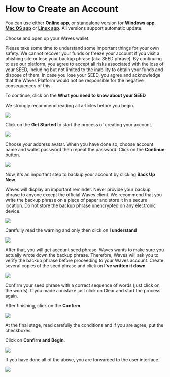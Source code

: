 # **How to Create an Account**

You can use either [**Online app**](https://dex.wavesplatform.com), or standalone version for [**Windows app**](https://wavesplatform.com/files/WavesDEX-win.zip), [**Mac OS app**](https://wavesplatform.com/files/WavesDEX-mac.dmg) or [**Linux app**](https://wavesplatform.com/files/WavesDEX-linux.deb). All versions support automatic update.

Choose and open up your Waves wallet.

Please take some time to understand some important things for your own safety.
We cannot recover your funds or freeze your account if you visit a phishing site or lose your backup phrase (aka SEED phrase).
By continuing to use our platform, you agree to accept all risks associated with the loss of your SEED, including but not limited to the inability to obtain your funds and dispose of them.
In case you lose your SEED, you agree and acknowledge that the Waves Platform would not be responsible for the negative consequences of this.

To continue, click on the **What you need to know about your SEED**

We strongly recommend reading all articles before you begin.

![](/_assets/account_creation_001.png)

Click on the **Get Started** to start the process of creating your account.

![](/_assets/account_creation_01.png)

Choose your address avatar. When you have done so, choose account name and wallet password then repeat the password.
Click on the **Continue** button.

![](/_assets/account_creation_002.png)

Now, it's an important step to backup your account by clicking **Back Up Now**.

Waves will display an important reminder. Never provide your backup phrase to anyone except the official Waves client.  We recommend that you write the backup phrase on a piece of paper and store it in a secure location.  Do not store the backup phrase unencrypted on any electronic device.

![](/_assets/account_creation_03.png)

Carefully read the warning and only then click on **I understand**

![](/_assets/account_creation_04.png)

After that, you will get account seed phrase.
Waves wants to make sure you actually wrote down the backup phrase. Therefore, Waves will ask you to verify the backup phrase before proceeding to your Waves account.
Create several copies of the seed phrase and click on **I've written it down**

![](/_assets/account_creation_05.png)

Сonfirm your seed phrase with a correct sequence of words (just click on the words).
If you made a mistake just click on Clear and start the process again.

After finishing, click on the **Confirm**.

![](/_assets/account_creation_06.png)

At the final stage, read carefully the conditions and if you are agree, put the checkboxes.

Click on **Confirm and Begin**.

![](/_assets/account_creation_07.png)

If you have done all of the above, you are forwarded to the user interface.

![](/_assets/account_creation_08.png)
